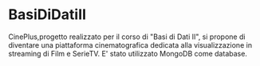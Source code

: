 # BasiDiDatiII
CinePlus,progetto realizzato per il corso di "Basi di Dati II", si propone di diventare una piattaforma cinematografica  dedicata alla visualizzazione in streaming di Film e SerieTV.  E' stato utilizzato MongoDB come database.
